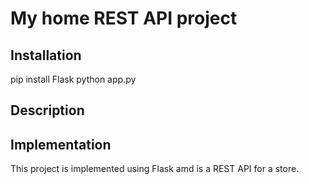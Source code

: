 # My home REST API project
## Installation
pip install Flask
python app.py
## Description
## Implementation
This project is implemented using Flask amd is a REST API for a store.
